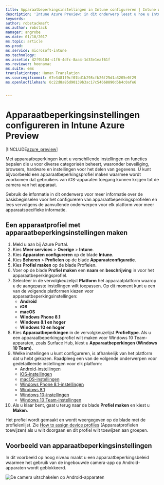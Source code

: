 ```yaml
---
title: Apparaatbeperkingsinstellingen in Intune configureren | Intune Azure Preview | Microsoft Docs
description: 'Intune Azure Preview: in dit onderwerp leest u hoe u Intune kunt gebruiken voor het configureren van instellingen en functies op de apparaten die u beheert.'
keywords: 
author: robstackmsft
ms.author: robstack
manager: angrobe
ms.date: 01/10/2017
ms.topic: article
ms.prod: 
ms.service: microsoft-intune
ms.technology: 
ms.assetid: 42f9b104-c1f6-4dfc-8aa4-1d33e1eaf61f
ms.reviewer: heenamac
ms.suite: ems
translationtype: Human Translation
ms.sourcegitcommit: 67e3481f9cf01bd1b298cfb26f25d1a3205e0f29
ms.openlocfilehash: 0c22d8a85d90139b3ac17c54668890d5b4c0afe6


---
```


# <a name="how-to-configure-device-restriction-settings-in-intune-azure-preview"></a>Apparaatbeperkingsinstellingen configureren in Intune Azure Preview

[!INCLUDE[azure_preview](../includes/azure_preview.md)]

Met apparaatbeperkingen kunt u verschillende instellingen en functies bepalen die u voor diverse categorieën beheert, waaronder beveiliging, browsers, hardware en instellingen voor het delen van gegevens. U kunt bijvoorbeeld een apparaatbeperkingsprofiel maken waarmee wordt voorkomen dat gebruikers van iOS-apparaten toegang kunnen krijgen tot de camera van het apparaat.

Gebruik de informatie in dit onderwerp voor meer informatie over de basisbeginselen voor het configureren van apparaatbeperkingsprofielen en lees vervolgens de aanvullende onderwerpen voor elk platform voor meer apparaatspecifieke informatie.

## <a name="create-a-device-profile-containing-device-restriction-settings"></a>Een apparaatprofiel met apparaatbeperkingsinstellingen maken

1. Meld u aan bij Azure Portal.
2. Kies **Meer services** > **Overige** > **Intune**.
3. Kies **Apparaten configureren** op de blade **Intune**.
2. Kies **Beheren** > **Profielen** op de blade **Apparaatconfiguratie**.
3. Kies **Profiel maken** op de blade Profielen.
4. Voer op de blade **Profiel maken** een **naam** en **beschrijving** in voor het apparaatbeperkingsprofiel.
5. Selecteer in de vervolgkeuzelijst **Platform** het apparaatplatform waarop u de aangepaste instellingen wilt toepassen. Op dit moment kunt u een van de volgende platformen kiezen voor apparaatbeperkingsinstellingen:
    - **Android**
    - **iOS**
    - **macOS**
    - **Windows Phone 8.1**
    - **Windows 8.1 en hoger**
    - **Windows 10 en hoger**
6. Kies **Apparaatbeperkingen** in de vervolgkeuzelijst **Profieltype**. Als u een apparaatbeperkingsprofiel wilt maken voor Windows 10 Team-apparaten, zoals Surface Hub, kiest u **Apparaatbeperkingen (Windows 10 Team)**.
7. Welke instellingen u kunt configureren, is afhankelijk van het platform dat u hebt gekozen. Raadpleeg een van de volgende onderwerpen voor gedetailleerde instellingen voor elk platform:
    - [Android-instellingen](device-restrictions-for-android.md)
    - [iOS-instellingen](device-restrictions-for-ios.md)
    - [macOS-instellingen](device-restrictions-for-macos.md)
    - [Windows Phone 8.1-instellingen](device-restrictions-for-windows-phone-8-1.md)
    - [Windows 8.1](device-restrictions-for-windows-8-1.md)
    - [Windows 10-instellingen](device-restrictions-for-windows-10.md)
    - [Windows 10 Team-instellingen](device-restrictions-for-windows-10-team.md)
8. Als u klaar bent, gaat u terug naar de blade **Profiel maken** en kiest u **Maken**.

Het profiel wordt gemaakt en wordt weergegeven op de blade met de profielenlijst.
Zie [How to assign device profiles](how-to-assign-device-profiles.md) (Apparaatprofielen toewijzen) als u wilt doorgaan en dit profiel wilt toewijzen aan groepen.

## <a name="example-of-device-restriction-settings"></a>Voorbeeld van apparaatbeperkingsinstellingen

In dit voorbeeld op hoog niveau maakt u een apparaatbeperkingsbeleid waarmee het gebruik van de ingebouwde camera-app op Android-apparaten wordt geblokkeerd.

![De camera uitschakelen op Android-apparaten](./media/disable-android-camera.png)




<!--HONumber=Feb17_HO1-->


